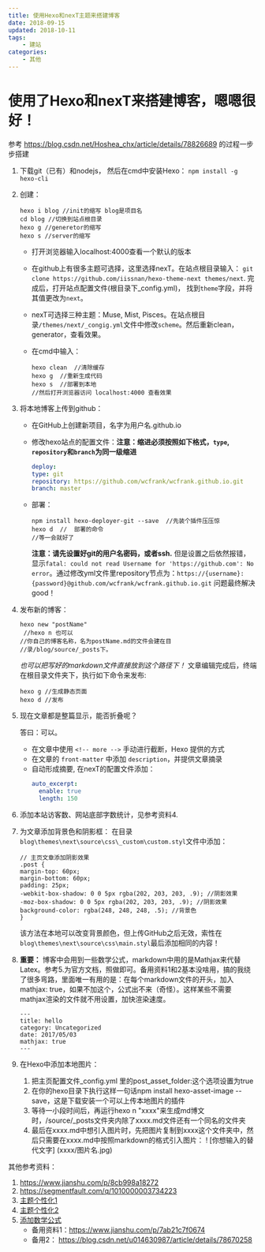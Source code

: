 ```yaml
---
title: 使用Hexo和nexT主题来搭建博客
date: 2018-09-15
updated: 2018-10-11
tags:
    - 建站
categories:
    - 其他
---
```


# 使用了Hexo和nexT来搭建博客，嗯嗯很好！
参考 https://blog.csdn.net/Hoshea_chx/article/details/78826689 的过程一步步搭建


1. 下载git（已有）和nodejs， 然后在cmd中安装Hexo： `npm install -g hexo-cli`

2. 创建：
    ```
    hexo i blog //init的缩写 blog是项目名
    cd blog //切换到站点根目录
    hexo g //generetor的缩写
    hexo s //server的缩写
    ```

    - 打开浏览器输入localhost:4000查看一个默认的版本

    -  在github上有很多主题可选择，这里选择nexT。在站点根目录输入：
    `git clone https://github.com/iissnan/hexo-theme-next themes/next`.
    完成后，打开站点配置文件(根目录下_config.yml)， 找到`theme`字段，并将其值更改为`next`。

    - nexT可选择三种主题：Muse, Mist, Pisces。在站点根目录`/themes/next/_congig.yml`文件中修改`scheme`。然后重新clean，generator，查看效果。

    - 在cmd中输入：
        ```
        hexo clean  //清除缓存
        hexo g  //重新生成代码
        hexo s  //部署到本地
        //然后打开浏览器访问 localhost:4000 查看效果
        ```

3. 将本地博客上传到github：
  
    - 在GitHub上创建新项目，名字为用户名.github.io
    - 修改hexo站点的配置文件：**注意：缩进必须按照如下格式，`type`, `repository`和`branch`为同一级缩进** 
        ```yml
        deploy:
        type: git
        repository: https://github.com/wcfrank/wcfrank.github.io.git
        branch: master
        ```

    - 部署：
        ```
        npm install hexo-deployer-git --save  //先装个插件压压惊
        hexo d  //  部署的命令
        //等一会就好了
        ```
        **注意：请先设置好git的用户名密码，或者ssh.**
        但是设置之后依然报错，显示`fatal: could not read Username for 'https://github.com': No error`。通过修改yml文件里repository节点为：`https://{username}:{password}@github.com/wcfrank/wcfrank.github.io.git` 问题最终解决good！

4. 发布新的博客：
    ```
    hexo new "postName" 
     //hexo n 也可以 
    //你自己的博客名称，名为postName.md的文件会建在目
    //录/blog/source/_posts下。
    ```
    _也可以把写好的markdown文件直接放到这个路径下！_
    文章编辑完成后，终端在根目录文件夹下，执行如下命令来发布:
    ```
    hexo g //生成静态页面
    hexo d //发布
    ```

5. 现在文章都是整篇显示，能否折叠呢？

   答曰：可以。
   - 在文章中使用 `<!-- more -->` 手动进行截断，Hexo 提供的方式
   - 在文章的 `front-matter` 中添加 `description`，并提供文章摘录
   - 自动形成摘要, 在nexT的配置文件添加：
     ```yml
     auto_excerpt:
       enable: true
       length: 150
     ```
6. 添加本站访客数、网站底部字数统计，见参考资料4.

7. 为文章添加背景色和阴影框：
    在目录`blog\themes\next\source\css\_custom\custom.styl`文件中添加：
    ```
    // 主页文章添加阴影效果
    .post {
    margin-top: 60px;
    margin-bottom: 60px;
    padding: 25px;
    -webkit-box-shadow: 0 0 5px rgba(202, 203, 203, .9); //阴影效果
    -moz-box-shadow: 0 0 5px rgba(202, 203, 203, .9); //阴影效果
    background-color: rgba(248, 248, 248, .5); //背景色
    }
    ```
    该方法在本地可以改变背景颜色，但上传GitHub之后无效，索性在`blog\themes\next\source\css\main.styl`最后添加相同的内容！

8. __重要：__ 博客中会用到一些数学公式，markdown中用的是Mathjax来代替Latex。参考5.为官方文档，照做即可。备用资料1和2基本没啥用，搞的我绕了很多弯路，里面唯一有用的是：在每个markdown文件的开头，加入 mathjax: true，如果不加这个，公式出不来（奇怪）。这样某些不需要mathjax渲染的文件就不用设置，加快渲染速度。
    ```
    ---
    title: hello
    category: Uncategorized
    date: 2017/05/03
    mathjax: true
    ---
    ```

9. 在Hexo中添加本地图片：
    1. 把主页配置文件_config.yml 里的post_asset_folder:这个选项设置为true
    2. 在你的hexo目录下执行这样一句话npm install hexo-asset-image --save，这是下载安装一个可以上传本地图片的插件
    3. 等待一小段时间后，再运行hexo n "xxxx"来生成md博文时，/source/_posts文件夹内除了xxxx.md文件还有一个同名的文件夹
    4. 最后在xxxx.md中想引入图片时，先把图片复制到xxxx这个文件夹中，然后只需要在xxxx.md中按照markdown的格式引入图片：
    ! [你想输入的替代文字] (xxxx/图片名.jpg)

其他参考资料：

1. https://www.jianshu.com/p/8cb998a18272
1. https://segmentfault.com/q/1010000003734223
3. [主题个性化1](https://www.jianshu.com/p/1f8107a8778c)
4. [主题个性化2](http://shenzekun.cn/hexo%E7%9A%84next%E4%B8%BB%E9%A2%98%E4%B8%AA%E6%80%A7%E5%8C%96%E9%85%8D%E7%BD%AE%E6%95%99%E7%A8%8B.html)
5. [添加数学公式](https://github.com/theme-next/hexo-theme-next/blob/master/docs/MATH.md)
    - 备用资料1：https://www.jianshu.com/p/7ab21c7f0674
    - 备用2： https://blog.csdn.net/u014630987/article/details/78670258
    